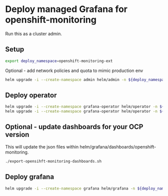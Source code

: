# Deploy managed Grafana for openshift-monitoring

Run this as a cluster admin.

## Setup

```sh
export deploy_namespace=openshift-monitoring-ext
```

Optional - add network policies and quota to mimic production env

```sh
helm upgrade -i --create-namespace admin helm/admin -n ${deploy_namespace}
```

## Deploy operator

```sh
helm upgrade -i --create-namespace grafana-operator helm/operator -n ${deploy_namespace}
helm upgrade -i --create-namespace grafana-operator helm/operator -n ${deploy_namespace} --set grafana_operator.installPlanApproval="Manual"
```

## Optional - update dashboards for your OCP version

This will update the json files within helm/grafana/dashboards/openshift-monitoring.

```sh
./export-opensihft-monitoring-dashboards.sh
```

## Deploy grafana

```sh
helm upgrade -i --create-namespace grafana helm/grafana -n ${deploy_namespace} --set grafana.datasources.prometheus.openshift_monitoring.password=$(oc extract secret/grafana-datasources -n openshift-monitoring --keys=prometheus.yaml --to=- | grep -zoP '"basicAuthPassword":\s*"\K[^\s,]*(?=\s*",)')
```
